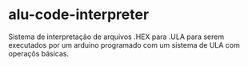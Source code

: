 # alu-code-interpreter
Sistema de interpretação de arquivos .HEX para .ULA para serem executados por um arduino programado com um sistema de ULA com operaçõs básicas.
